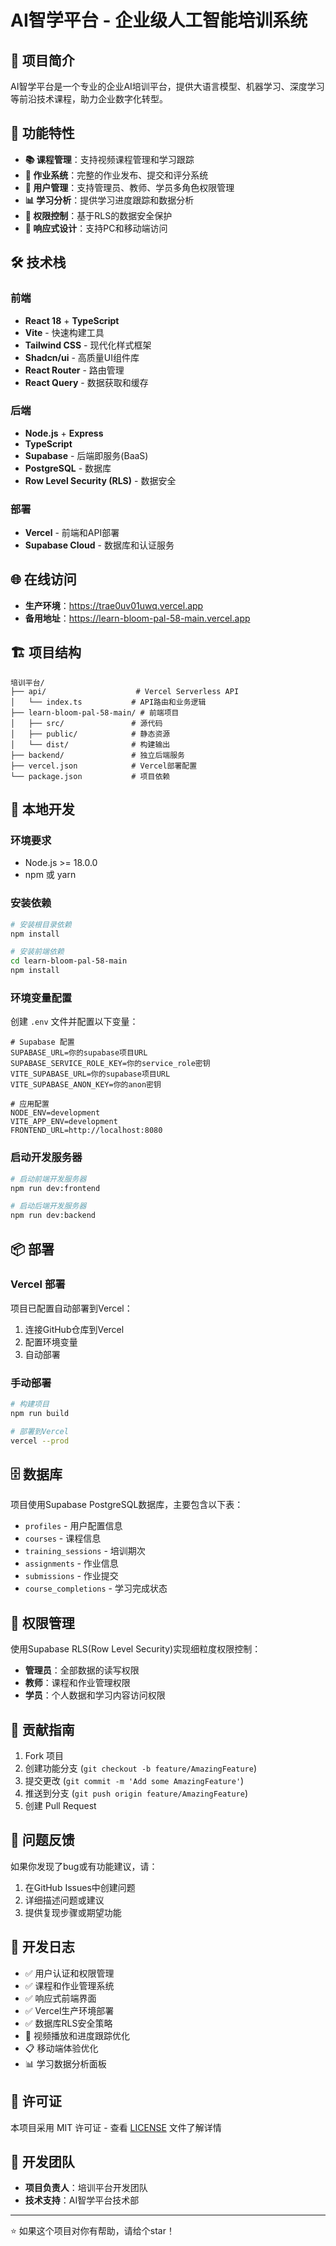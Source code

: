 # AI智学平台 - 企业级人工智能培训系统

## 📖 项目简介

AI智学平台是一个专业的企业AI培训平台，提供大语言模型、机器学习、深度学习等前沿技术课程，助力企业数字化转型。

## 🚀 功能特性

- **📚 课程管理**：支持视频课程管理和学习跟踪
- **📝 作业系统**：完整的作业发布、提交和评分系统
- **👥 用户管理**：支持管理员、教师、学员多角色权限管理
- **📊 学习分析**：提供学习进度跟踪和数据分析
- **🔐 权限控制**：基于RLS的数据安全保护
- **📱 响应式设计**：支持PC和移动端访问

## 🛠️ 技术栈

### 前端
- **React 18** + **TypeScript**
- **Vite** - 快速构建工具
- **Tailwind CSS** - 现代化样式框架
- **Shadcn/ui** - 高质量UI组件库
- **React Router** - 路由管理
- **React Query** - 数据获取和缓存

### 后端
- **Node.js** + **Express**
- **TypeScript**
- **Supabase** - 后端即服务(BaaS)
- **PostgreSQL** - 数据库
- **Row Level Security (RLS)** - 数据安全

### 部署
- **Vercel** - 前端和API部署
- **Supabase Cloud** - 数据库和认证服务

## 🌐 在线访问

- **生产环境**：https://trae0uv01uwq.vercel.app
- **备用地址**：https://learn-bloom-pal-58-main.vercel.app

## 🏗️ 项目结构

```
培训平台/
├── api/                    # Vercel Serverless API
│   └── index.ts           # API路由和业务逻辑
├── learn-bloom-pal-58-main/ # 前端项目
│   ├── src/               # 源代码
│   ├── public/            # 静态资源
│   └── dist/              # 构建输出
├── backend/               # 独立后端服务
├── vercel.json            # Vercel部署配置
└── package.json           # 项目依赖

```

## 🚀 本地开发

### 环境要求
- Node.js >= 18.0.0
- npm 或 yarn

### 安装依赖
```bash
# 安装根目录依赖
npm install

# 安装前端依赖
cd learn-bloom-pal-58-main
npm install
```

### 环境变量配置
创建 `.env` 文件并配置以下变量：

```env
# Supabase 配置
SUPABASE_URL=你的supabase项目URL
SUPABASE_SERVICE_ROLE_KEY=你的service_role密钥
VITE_SUPABASE_URL=你的supabase项目URL
VITE_SUPABASE_ANON_KEY=你的anon密钥

# 应用配置
NODE_ENV=development
VITE_APP_ENV=development
FRONTEND_URL=http://localhost:8080
```

### 启动开发服务器
```bash
# 启动前端开发服务器
npm run dev:frontend

# 启动后端开发服务器
npm run dev:backend
```

## 📦 部署

### Vercel 部署
项目已配置自动部署到Vercel：

1. 连接GitHub仓库到Vercel
2. 配置环境变量
3. 自动部署

### 手动部署
```bash
# 构建项目
npm run build

# 部署到Vercel
vercel --prod
```

## 🗄️ 数据库

项目使用Supabase PostgreSQL数据库，主要包含以下表：

- `profiles` - 用户配置信息
- `courses` - 课程信息
- `training_sessions` - 培训期次
- `assignments` - 作业信息
- `submissions` - 作业提交
- `course_completions` - 学习完成状态

## 🔐 权限管理

使用Supabase RLS(Row Level Security)实现细粒度权限控制：

- **管理员**：全部数据的读写权限
- **教师**：课程和作业管理权限
- **学员**：个人数据和学习内容访问权限

## 🤝 贡献指南

1. Fork 项目
2. 创建功能分支 (`git checkout -b feature/AmazingFeature`)
3. 提交更改 (`git commit -m 'Add some AmazingFeature'`)
4. 推送到分支 (`git push origin feature/AmazingFeature`)
5. 创建 Pull Request

## 🐛 问题反馈

如果你发现了bug或有功能建议，请：

1. 在GitHub Issues中创建问题
2. 详细描述问题或建议
3. 提供复现步骤或期望功能

## 📝 开发日志

- ✅ 用户认证和权限管理
- ✅ 课程和作业管理系统
- ✅ 响应式前端界面
- ✅ Vercel生产环境部署
- ✅ 数据库RLS安全策略
- 🔄 视频播放和进度跟踪优化
- 📋 移动端体验优化
- 📊 学习数据分析面板

## 📄 许可证

本项目采用 MIT 许可证 - 查看 [LICENSE](LICENSE) 文件了解详情

## 👥 开发团队

- **项目负责人**：培训平台开发团队
- **技术支持**：AI智学平台技术部

---

⭐ 如果这个项目对你有帮助，请给个star！
